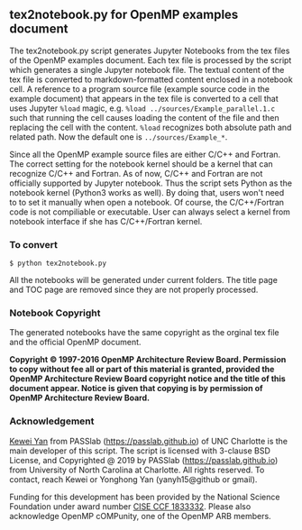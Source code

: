 ## tex2notebook.py for OpenMP examples document 
The tex2notebook.py script generates Jupyter Notebooks from the tex files of the OpenMP examples document. Each tex file is processed by the script which generates a single Jupyter notebook file. The textual content of the tex file is converted to markdown-formatted content enclosed in a notebook cell. A reference to a program source file (example source code in the example document) that appears in the tex file is converted to a cell that uses Jupyter `%load` magic, e.g. `%load ../sources/Example_parallel.1.c` such that running the cell causes loading the content of the file and then replacing the cell with the content. `%load` recognizes both absolute path and related path. Now the default one is `../sources/Example_*`.

Since all the OpenMP example source files are either C/C++ and Fortran. The correct setting for the notebook kernel
should be a kernel that can recognize C/C++ and Fortran. As of now, C/C++ and Fortran are not 
officially supported by Jupyter notebook. Thus the script sets Python as the notebook kernel (Python3 works as well). 
By doing that, users won't need to to set it manually when open a notebook. Of course, the C/C++/Fortran code is not compiliable or executable. User can always select a kernel from notebook interface if she has C/C++/Fortran kernel. 

### To convert

```
$ python tex2notebook.py
```

All the notebooks will be generated under current folders. The title page and TOC page are removed since they are not properly processed. 


### Notebook Copyright
The generated notebooks have the same copyright as the orginal tex file and the official OpenMP document. 

**Copyright © 1997-2016 OpenMP Architecture Review Board.
Permission to copy without fee all or part of this material is granted,
provided the OpenMP Architecture Review Board copyright notice and
the title of this document appear. Notice is given that copying is by
permission of OpenMP Architecture Review Board.**

### Acknowledgement
[Kewei Yan](https://github.com/ambipomyan) from PASSlab (https://passlab.github.io) of 
UNC Charlotte is the main developer of this script. The script is licensed with 3-clause BSD License, 
and Copyrighted @ 2019 by PASSlab (https://passlab.github.io) 
from University of North Carolina at Charlotte. All rights reserved. 
To contact, reach Kewei or Yonghong Yan (yanyh15@github or gmail). 

Funding for this development has been provided by the National Science Foundation 
under award number [CISE CCF 1833332](https://www.nsf.gov/awardsearch/showAward?AWD_ID=1833332). Please also
acknowledge OpenMP cOMPunity, one of the OpenMP ARB members. 
